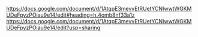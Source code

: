 [https://docs.google.com/document/d/1AtqpE3mevvEtRUetYCNIwwtWGKMUDeFpyzPOiau9e14/edit#heading=h.4omb8nf33a1z
](https://docs.google.com/document/d/1AtqpE3mevvEtRUetYCNIwwtWGKMUDeFpyzPOiau9e14/edit?usp=sharing)https://docs.google.com/document/d/1AtqpE3mevvEtRUetYCNIwwtWGKMUDeFpyzPOiau9e14/edit?usp=sharing
